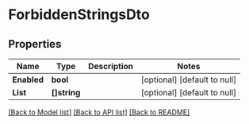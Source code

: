 # ForbiddenStringsDto

## Properties
Name | Type | Description | Notes
------------ | ------------- | ------------- | -------------
**Enabled** | **bool** |  | [optional] [default to null]
**List** | **[]string** |  | [optional] [default to null]

[[Back to Model list]](../README.md#documentation-for-models) [[Back to API list]](../README.md#documentation-for-api-endpoints) [[Back to README]](../README.md)


